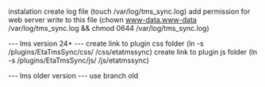instalation
create log file (touch /var/log/tms_sync.log)
add permission for web server write to this file (chown www-data.www-data /var/log/tms_sync.log && chmod 0644 /var/log/tms_sync.log)

--- lms version 24+ ---
create link to plugin css folder (ln -s <lmsdir>/plugins/EtaTmsSync/css/ <lmsdir>/css/etatmssync)
create link to plugin js folder (ln -s <lmsdir>/plugins/EtaTmsSync/js/ <lmsdir>/js/etatmssync)

--- lms older version --- 
use branch old